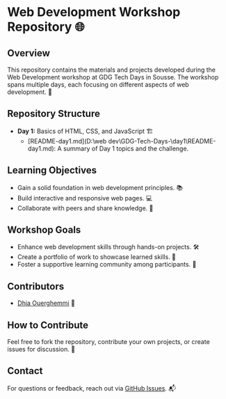 # Web Development Workshop Repository 🌐

## Overview

This repository contains the materials and projects developed during the Web Development workshop at GDG Tech Days in Sousse. The workshop spans multiple days, each focusing on different aspects of web development. 🚀

## Repository Structure

- **Day 1:** Basics of HTML, CSS, and JavaScript 🏗️
  - [README-day1.md](D:\web dev\GDG-Tech-Days-\day1\README-day1.md): A summary of Day 1 topics and the challenge.

## Learning Objectives

- Gain a solid foundation in web development principles. 📚
- Build interactive and responsive web pages. 💻
- Collaborate with peers and share knowledge. 🤝

## Workshop Goals

- Enhance web development skills through hands-on projects. 🛠️
- Create a portfolio of work to showcase learned skills. 📁
- Foster a supportive learning community among participants. 🌟

## Contributors

- [Dhia Ouerghemmi](https://github.com/DhiaOuerghemmi) 👤

## How to Contribute

Feel free to fork the repository, contribute your own projects, or create issues for discussion. 📝

## Contact

For questions or feedback, reach out via [GitHub Issues](https://github.com/DhiaOuerghemmi/GDG-Tech-Days/issues). 📬
